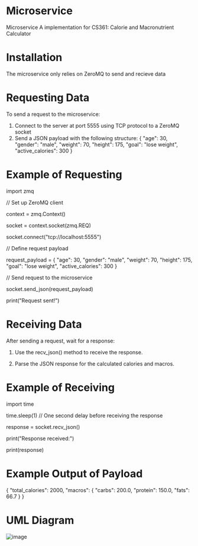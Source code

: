 # Microservice
Microservice A implementation for CS361: Calorie and Macronutrient Calculator

# Installation
The microservice only relies on ZeroMQ to send and recieve data

# Requesting Data
To send a request to the microservice:
1. Connect to the server at port 5555 using TCP protocol to a ZeroMQ socket
2. Send a JSON payload with the following structure:
   {
    "age": 30,
    "gender": "male",
    "weight": 70,
    "height": 175,
    "goal": "lose weight",
    "active_calories": 300
}

# Example of Requesting
import zmq

// Set up ZeroMQ client

context = zmq.Context()

socket = context.socket(zmq.REQ)

socket.connect("tcp://localhost:5555")

// Define request payload

request_payload = {
    "age": 30,
    "gender": "male",
    "weight": 70,
    "height": 175,
    "goal": "lose weight",
    "active_calories": 300
}

// Send request to the microservice

socket.send_json(request_payload)

print("Request sent!")

# Receiving Data
After sending a request, wait for a response:

1. Use the recv_json() method to receive the response.

2. Parse the JSON response for the calculated calories and macros.

# Example of Receiving

import time

time.sleep(1) // One second delay before receiving the response

response = socket.recv_json()

print("Response received:")

print(response)

# Example Output of Payload
{
    "total_calories": 2000,
    "macros": {
        "carbs": 200.0,
        "protein": 150.0,
        "fats": 66.7
    }
}

# UML Diagram
![image](https://github.com/user-attachments/assets/572ffaf2-2042-44cf-84ad-edfa1722597b)


